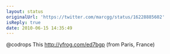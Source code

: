```yaml
---
layout: status
originalUrl: 'https://twitter.com/marcgg/status/16228885602'
isReply: true
date: 2010-06-15 14:35:49
---
```


@codrops This  http://yfrog.com/ed7bgp  (from Paris, France)
